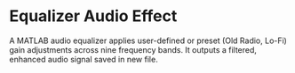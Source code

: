 # Equalizer Audio Effect
 A MATLAB audio equalizer applies user-defined or preset (Old Radio, Lo-Fi) gain adjustments across nine frequency bands. It outputs a filtered, enhanced audio signal saved in new file. 
